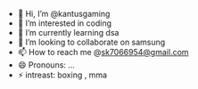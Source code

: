 - 👋 Hi, I’m @kantusgaming
- 👀 I’m interested in coding
- 🌱 I’m currently learning dsa 
- 💞️ I’m looking to collaborate on samsung
- 📫 How to reach me @sk7066954@gmail.com
- 😄 Pronouns: ...
- ⚡ intreast: boxing , mma

<!---
kantusgaming/kantusgaming is a ✨ special ✨ repository because its `README.md` (this file) appears on your GitHub profile.
You can click the Preview link to take a look at your changes.
--->
